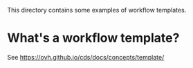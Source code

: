 This directory contains some examples of workflow templates.

# What's a workflow template?

See https://ovh.github.io/cds/docs/concepts/template/

